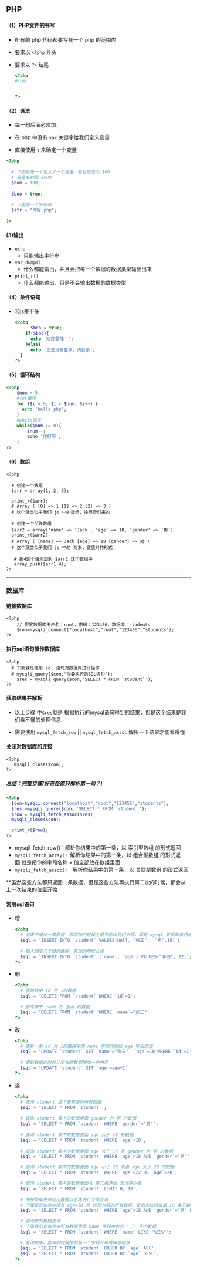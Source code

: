 ## PHP

#### （1）PHP文件的书写

- 所有的 php 代码都要写在一个 php 的范围内

- 要求以 `<?php` 开头

- 要求以 `?>` 结尾

  ```php
  <?php
  #代码
  
  
  ?>
  ```

  

#### **（2）语法**

- 每一句后面必须加`;`

- 在 php 中没有 `var` 关键字给我们定义变量
- 直接使用 `$` 来确定一个变量

```php
<?php
	
  # 下面就是一个定义了一个变量，并且赋值为 100
  # 变量名就是 $num
  $num = 100;
  
  $boo = true;
  
  # 下面是一个字符串
  $str = "你好 php";
  
?>
```

#### 	(3)输出

- `echo`
  - 只能输出字符串
- `var_dump()`
  - 什么都能输出，并且会把每一个数据的数据类型输出出来
- `print_r()`
  - 什么都能输出，但是不会输出数据的数据类型

#### （4）条件语句

- 和js差不多

  ```php
  <?php
     	$boo = true;
      if($boo){
  		echo '欢迎登陆！';
      }else{
      	echo '您还没有登录，请登录';
  	}
  ?>
  ```

#### （5）循环结构

```php
<?php
    $num = 5;
	#for循环
    for ($i = 0; $i < $num; $i++) {
      echo 'hello php';
    }	
	#while循环
    while($num >= 0){
        $num--;
        echo '你好呀';
    }
?>
```

#### （6）数组

```
<?php

  # 创建一个数组
  $arr = array(1, 2, 3);

  print_r($arr);
  # Array ( [0] => 1 [1] => 2 [2] => 3 )
  # 这个就类似于我们 js 中的数组，按照索引来的

  # 创建一个关联数组
  $arr2 = array('name' => 'Jack', 'age' => 18, 'gender' => '男')
  print_r($arr2)
  # Array ( [name] => Jack [age] => 18 [gender] => 男 )
  # 这个就类似于我们 js 中的 对象，键值对的形式
  
   # 把4这个值添加到 $arr1 这个数组中
   array_push($arr1,4);
?>
```

------

### 数据库

#### 链接数据库

```
<?php
 	// 假定数据库用户名：root，密码：123456，数据库：students 
	$con=mysqli_connect("localhost","root","123456","students");  
?>
```

#### 执行sql语句操作数据库

```
<?php
  # 下面就是使用 sql 语句对数据库进行操作
  # mysqli_query($con,"你要执行的SQL语句");  
    $res = mysqli_query($con,'SELECT * FROM `student`');
?>
```

#### 获取结果并解析

- 以上步骤 中`$res`就是  根据执行的mysql语句得到的结果，但是这个结果是我们看不懂的处理信息

- 需要使用 `mysql_fetch_row` || `mysql_fetch_assoc` 解析一下结果才能看得懂

#### 关闭对数据库的连接

```
<?php
   mysqli_close($con);
?>
```

##### 总结：完整步骤(好奇怪都只解析第一句？)

```php
<?php
  $con=mysqli_connect("localhost","root","123456","students");  
  $res =mysqli_query($con，'SELECT * FROM `student`');
  $row = mysqli_fetch_assoc($res);
  mysqli_close($con);

  print_r($row);
?>
```

- mysqil_fetch_row() ` 解析你结果中的第一条，以 索引型数组 的形式返回 
- `mysqli_fetch_array() `解析你结果中的第一条，以 组合型数组 的形式返回 就是把你的字段名称 + 值全部放在数组里面 
- `mysqli_fetch_assoc()  `解析你结果中的第一条，以 关联型数组 的形式返回 

**虽然这些方法都只返回一条数据，但是这些方法再执行第二次的时候，都会从上一次结束的位置开始 

#### 常用sql语句

- 增

  ```php
  <?php
    # 向表中增加一条数据，再增加的时候主键不能由我们书写，而是 mysql 数据库自己递增
    $sql = 'INSERT INTO `student` VALUES(null, "张三",  "男",18)';
      
    # 插入固定几个键的数据，其他的用默认值
    $sql = 'INSERT INTO `student` (`name`, `age`) VALUES("李四", 22)';
  ?>
  ```

  

- 删

  ```php
  <?php
    # 删除表中 id 为 1的数据
    $sql = 'DELETE FROM `student` WHERE `id`=1';
  
    # 删除表中 name 为 张三 的数据
    $sql = 'DELETE FROM `student` WHERE `name`="张三"'
  ?>
  ```

  

- 改

  ```php
  <?php
    # 更新一条 id 为 1的数据中的 name 字段的值和 age 字段的值
    $sql = 'UPDATE `student` SET `name`="张三", `age`=10 WHERE `id`=1'
      
    # 更新数据的时候让所有的数据增加一些内容
    $sql = 'UPDATE `student` SET `age`=age+1'
  ?>
  ```

  

- 查

  ```php
  <?php
    # 查询 student 这个表里面的所有数据
    $sql = 'SELECT * FROM `student`';
      
    # 查询 student 表中的数据里面 gender 为 男 的数据
    $sql = 'SELECT * FROM `student` WHERE `gender`="男"';
      
    # 查询 student 表中的数据里面 age 大于 18 的数据
    $sql = 'SELECT * FROM `student` WHERE `age`>18';
      
    # 查询 student 表中的数据里面 age 大于 18 且 gender 为 男 的数据
    $sql = 'SELECT * FROM `student` WHERE `age`>18 AND `gender`="男"';
  
    # 查询 student 表中的数据里面 age 小于 22 或者 age 大于 28 的数据
    $sql = 'SELECT * FROM `student` WHERE `age`<22 OR `age`>28';
  
    # 查询 student 表中的数据里面从 第几条开始 查询多少条
    $sql = 'SELECT * FROM `student` LIMIT 0, 10';
      
    # 先按照条件筛选出数据以后再进行分页查询
    # 下面是查询表中所有 age>18 且 性别为男的所有数据，查出来以后从第 10 条开始查 10 条
    $sql = 'SELECT * FROM `student` WHERE `age`>18 AND `gender`="男" LIMIT 10, 10';
  
    # 查询表的模糊查询
    # 下面表示查询表中所有数据里面 name 字段中包含 "三" 字的数据
    $sql = 'SELECT * FROM `student` WHERE `name` LIKE "%三%"';
  
    # 查询排序，查询的时候按照某一个字段升序或降序排序
    $sql = 'SELECT * FROM `student` ORDER BY `age` ASC';
    $sql = 'SELECT * FROM `student` ORDER BY `age` DESC';
  ?>
  ```

  